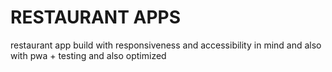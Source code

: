 # RESTAURANT APPS

restaurant app build with responsiveness and accessibility in mind and also with pwa + testing and also optimized